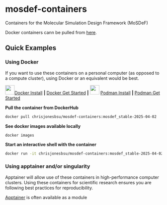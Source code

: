 # mosdef-containers
Containers for the Molecular Simulation Design Framework (MoSDeF)

Docker containers cann be pulled from [here](https://hub.docker.com/repository/docker/chrisjonesbsu/mosdef-containers/general).


## Quick Examples

### Using Docker
If you want to use these containers on a personal computer (as opposed to a compute cluster), using Docker or an equivalent would be best.

<img src="https://icon.icepanel.io/Technology/svg/Docker.svg" width="30" height="30"/>[Docker Install](https://docs.docker.com/engine/install) **|** [Docker Get Started](https://www.docker.com/get-started/) **|** <img src="https://icon.icepanel.io/Technology/svg/Podman.svg" width="30" height="30"/> [Podman Install](https://podman.io/docs/installation) **|** [Podman Get Started](https://podman.io/get-started) 

**Pull the container from DockerHub**
```bash
docker pull chrisjonesbsu/mosdef-containers:mosdef_stable-2025-04-02
```

**See docker images available locally**
```bash
docker images
```

**Start an interactive shell with the container**
```bash
docker run -it chrisjonesbsu/mosdef-containers:mosdef_stable-2025-04-02
```


### Using apptainer and/or singularity
Apptainer will allow use of these containers in high-performance computer clusters.
Using these containers for scientific research ensures you are following best practices for reproducibility.

[Apptainer](https://apptainer.org/) is often available as a module 

